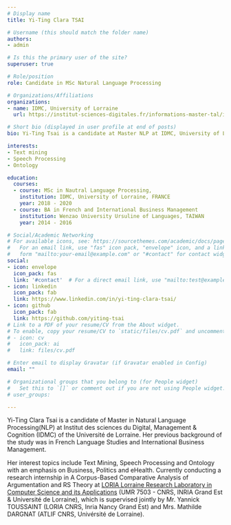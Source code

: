 ```yaml
---
# Display name
title: Yi-Ting Clara TSAI

# Username (this should match the folder name)
authors:
- admin

# Is this the primary user of the site?
superuser: true

# Role/position
role: Candidate in MSc Natural Language Processing

# Organizations/Affiliations
organizations:
- name: IDMC, University of Lorraine
  url: https://institut-sciences-digitales.fr/informations-master-tal/info-tal-generales/

# Short bio (displayed in user profile at end of posts)
bio: Yi-Ting Tsai is a candidate at Master NLP at IDMC, University of Lorraine, whose interests are Text mining, Speech Processing and Ontology.

interests:
- Text mining
- Speech Processing
- Ontology

education:
  courses:
  - course: MSc in Nautral Language Processing, 
    institution: IDMC, University of Lorraine, FRANCE
    year: 2018 - 2020
  - course: BA in French and International Business Management
    institution: Wenzao University Ursuline of Languages, TAIWAN
    year: 2014 - 2016

# Social/Academic Networking
# For available icons, see: https://sourcethemes.com/academic/docs/page-builder/#icons
#   For an email link, use "fas" icon pack, "envelope" icon, and a link in the
#   form "mailto:your-email@example.com" or "#contact" for contact widget.
social:
- icon: envelope
  icon_pack: fas
  link: '#contact'  # For a direct email link, use "mailto:test@example.org".
- icon: linkedin
  icon_pack: fab
  link: https://www.linkedin.com/in/yi-ting-clara-tsai/
- icon: github
  icon_pack: fab
  link: https://github.com/yiting-tsai
# Link to a PDF of your resume/CV from the About widget.
# To enable, copy your resume/CV to `static/files/cv.pdf` and uncomment the lines below.
# - icon: cv
#   icon_pack: ai
#   link: files/cv.pdf

# Enter email to display Gravatar (if Gravatar enabled in Config)
email: ""

# Organizational groups that you belong to (for People widget)
#   Set this to `[]` or comment out if you are not using People widget.
# user_groups:

---
```


Yi-Ting Clara Tsai is a candidate of Master in Natural Language Processing(NLP) at Institut des sciences du Digital, Management & Cognition (IDMC) of the Université de Lorraine. Her previous background of the study was in French Language Studies and International Business Management.

Her interest topics include Text Mining, Speech Processing and Ontology with an emphasis on Business, Politics and eHealth. Currently conducting a research internship in A Corpus-Based Comparative Analysis of Argumentation and RS Theory at [LORIA Lorraine Research Laboratory in Computer Science and its Applications](https://www.loria.fr/en/) (UMR 7503 - CNRS, INRIA Grand Est & Université de Lorraine), which is supervised jointly by Mr. Yannick TOUSSAINT (LORIA CNRS, Inria Nancy Grand Est) and Mrs. Mathilde DARGNAT (ATLIF CNRS, Univérsité de Lorraine).